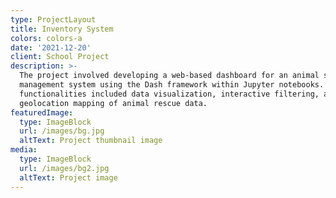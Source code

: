```yaml
---
type: ProjectLayout
title: Inventory System
colors: colors-a
date: '2021-12-20'
client: School Project
description: >-
  The project involved developing a web-based dashboard for an animal shelter
  management system using the Dash framework within Jupyter notebooks. The main
  functionalities included data visualization, interactive filtering, and
  geolocation mapping of animal rescue data. 
featuredImage:
  type: ImageBlock
  url: /images/bg.jpg
  altText: Project thumbnail image
media:
  type: ImageBlock
  url: /images/bg2.jpg
  altText: Project image
---
```

